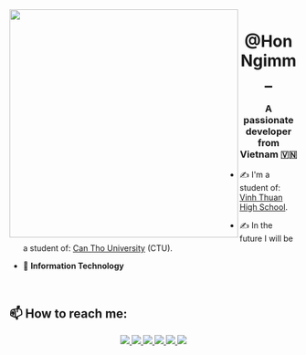 <img align="left" width="400" src="https://github.githubassets.com/images/modules/profile/profile-first-repo.svg">
<h1 align="center">@HonNgimm_</h1>
<p align="center">
  <h3 align="center">A passionate developer from Vietnam 🇻🇳 </h3>
</p>


- ✍ I'm a student of: [Vinh Thuan High School](http://www.thptvinhthuan.edu.vn/).

- ✍ In the future I will be a student of: [Can Tho University](https://www.ctu.edu.vn/) (CTU).

- 🌱 **Information Technology**

<br />

## 📫 How to reach me:

<p align="center">
  <a href="https://github.com/HonNgimm" alt="Github">
    <img src="https://img.icons8.com/fluent/48/000000/github.png"/>
  </a> 
  <a href="https://www.facebook.com/danghoangnghiem/" alt="Facebook">
    <img src="https://img.icons8.com/fluent/48/000000/facebook-new.png"/>
  </a> 
  <a href="https://www.instagram.com/HonNgimm_" alt="Instagram">
    <img src="https://img.icons8.com/color/48/null/instagram-new--v1.png"/>
  </a> 
  <a href="https://zalo.me/honngimm" alt="Zalo">
    <img src="https://img.icons8.com/color/48/null/zalo.png"/>
  </a>
  <a href="https://t.me/HonNgimm" alt="Telegram">
    <img src="https://img.icons8.com/color/48/null/telegram-app--v1.png"/>
  </a> 
  <a href="mailto:Nghiem0987@gmail.com" alt="Email">
    <img src="https://img.icons8.com/fluent/48/000000/mailing.png"/>
  </a>
</p>
